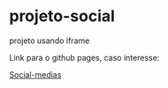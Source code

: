 # projeto-social
projeto usando iframe

Link para o github pages, caso interesse: 

<a href="https://rochapedro30.github.io/projeto-social/">Social-medias<a/>

